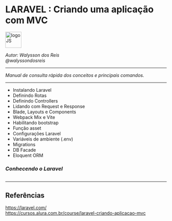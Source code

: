 # **LARAVEL : Criando uma aplicação com MVC**
<div>
<img src="https://upload.wikimedia.org/wikipedia/commons/thumb/9/9a/Laravel.svg/985px-Laravel.svg.png" alt="logoJS" width="50px"/> 
</div>


*Autor: Walysson dos Reis  
@walyssondosreis*

----------------------------------------------
*Manual de consulta rápida dos conceitos e principais comandos.*  

---------------------

* Instalando Laravel
* Definindo Rotas
* Definindo Controllers
* Lidando com Request e Response
* Blade, Layouts e Components
* Webpack Mix e Vite
* Habilitando bootstrap
* Função asset
* Configurações Laravel
* Variáveis de ambiente (.env)
* Migrations
* DB Facade
* Eloquent ORM

### *Conhecendo o Laravel*
~~~PHP

~~~
--------
## Referências 
https://laravel.com/   
https://cursos.alura.com.br/course/laravel-criando-aplicacao-mvc  

